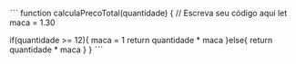 ˋˋˋ
function calculaPrecoTotal(quantidade) {
  // Escreva seu código aqui
  let maca = 1.30
  
  if(quantidade >= 12){
    maca = 1
    return quantidade * maca
  }else{
    return quantidade * maca
  }
}
ˋˋˋ